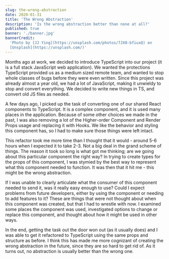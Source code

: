 ```yaml
---
slug: the-wrong-abstraction
date: 2020-01-31
title: 'The Wrong Abstraction'
description: 'Is the wrong abstraction better than none at all?'
published: true
banner: './banner.jpg'
bannerCredit:
  'Photo by [JJ Ying](https://unsplash.com/photos/7JX0-bfiuxQ) on
  [Unsplash](https://unsplash.com/)'
---
```


Months ago at work, we decided to introduce TypeScript into our project (it is a full stack JavaScript web application).  We wanted the protections TypeScript provided us as a medium sized remote team, and wanted to stop whole classes of bugs before they were even written. Since this project was already almost a year old, we had a lot of JavaScript, making it unwieldy to stop and convert everything. We decided to write new things in TS, and convert old JS files as needed. 

A few days ago, I picked up the task of converting one of our shared React components to TypeScript. It is a complex component, and it is used many places in the application. Because of some other choices we made in the past, I was also removing a lot of the Higher-order Component and Render Props usage and replacing it with Hooks. We like the behavior and styling this component has, so I had to make sure those things were left intact.

This refactor took me more time than I thought that it would - around 5-6 hours when I expected it to take 2-3. Not a big deal in the grand scheme of things. The reason it took so long is what got me thinking; are we going about this particular component the right way? In trying to create types for the props of this component, I was stymied by the best way to represent what this component needed to function. It was then that it hit me - this might be the wrong abstraction.

If I was unable to clearly articulate what the consumer of this component needed to send it, was it really easy enough to use? Could I expect problems from future developers, either by using the component or needing to add features to it? These are things that were not thought about when this component was created, but that I had to wrestle with now. I examined some places the component was used, investigated options to change or replace this component, and thought about how it might be used in other ways. 

In the end, getting the task out the door won out (as it usually does) and I was able to get it refactored to TypeScript using the same props and structure as before. I think this has made me more cognizant of creating the wrong abstraction in the future, since they are so hard to get rid of. As it turns out, no abstraction is usually better than the wrong one.